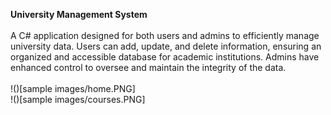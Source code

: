 <b>University Management System</b><br><br>
A C# application designed for both users and admins to efficiently manage university data. Users can add, update, and delete information, ensuring an organized and accessible database for academic institutions. Admins have enhanced control to oversee and maintain the integrity of the data.<br><br>
!()[sample images/home.PNG] <br>
!()[sample images/courses.PNG]
